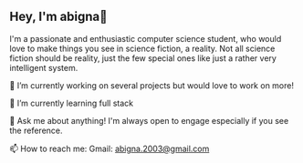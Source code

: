 ## Hey, I'm abigna👋
I'm a passionate and enthusiastic computer science student, who would love to make things you see in science fiction, a reality. Not all science fiction should be reality, just the few special ones like just a rather very intelligent system.

🔭 I’m currently working on several projects but would love to work on more!

🌱 I’m currently learning full stack

💬 Ask me about anything! I'm always open to engage especially if you see the reference.


📫 How to reach me:
   Gmail: abigna.2003@gmail.com
  

